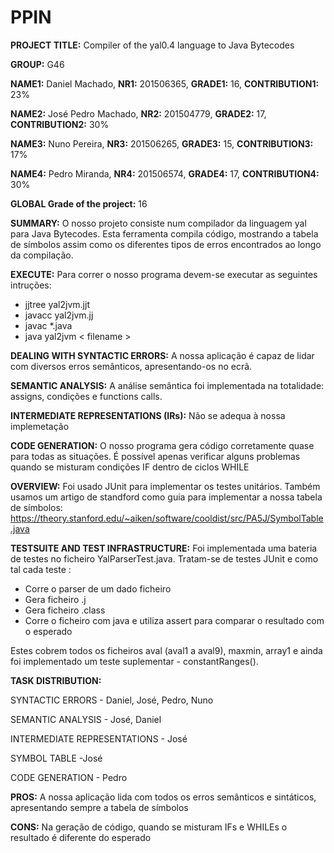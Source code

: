 # PPIN

**PROJECT TITLE:** Compiler of the yal0.4 language to Java Bytecodes
  
**GROUP:** G46

**NAME1:** Daniel Machado, **NR1:** 201506365, **GRADE1:** 16, **CONTRIBUTION1:** 23%

**NAME2:** José Pedro Machado, **NR2:** 201504779, **GRADE2:** 17, **CONTRIBUTION2:** 30%

**NAME3:** Nuno Pereira, **NR3:** 201506265, **GRADE3:** 15, **CONTRIBUTION3:** 17%

**NAME4:** Pedro Miranda, **NR4:** 201506574, **GRADE4:** 17, **CONTRIBUTION4:** 30%
  
**GLOBAL Grade of the project:** 16

**SUMMARY:** O nosso projeto consiste num compilador da linguagem yal para Java Bytecodes. Esta ferramenta compila código, mostrando a tabela de símbolos assim como os diferentes tipos de erros encontrados ao longo da compilação.

**EXECUTE:** Para correr o nosso programa devem-se executar as seguintes intruções:

* jjtree yal2jvm.jjt
* javacc yal2jvm.jj
* javac *.java
* java yal2jvm < filename >

**DEALING WITH SYNTACTIC ERRORS:** A nossa aplicação é capaz de lidar com diversos erros semânticos, apresentando-os no ecrã. 

**SEMANTIC ANALYSIS:** A análise semântica foi implementada na totalidade: assigns, condições e functions calls.

**INTERMEDIATE REPRESENTATIONS (IRs):** Não se adequa à nossa implemetação

**CODE GENERATION:** O nosso programa gera código corretamente quase para todas as situações. É possível apenas verificar alguns problemas quando se misturam condições IF dentro de ciclos WHILE

**OVERVIEW:** Foi usado JUnit para implementar os testes unitários. Também usamos um artigo de standford como guia para implementar a nossa tabela de símbolos: https://theory.stanford.edu/~aiken/software/cooldist/src/PA5J/SymbolTable.java


**TESTSUITE AND TEST INFRASTRUCTURE:** Foi implementada uma bateria de testes no ficheiro YalParserTest.java. 
Tratam-se de testes JUnit e como tal cada teste :

 * Corre o parser de um dado ficheiro
 * Gera ficheiro .j
 * Gera ficheiro .class
 * Corre o ficheiro com java e utiliza assert para comparar o resultado com o esperado

Estes cobrem todos os ficheiros aval (aval1 a aval9), maxmin, array1 e ainda foi implementado um teste suplementar - constantRanges().


**TASK DISTRIBUTION:** 

SYNTACTIC ERRORS -  Daniel, José, Pedro, Nuno

SEMANTIC ANALYSIS - José, Daniel

INTERMEDIATE REPRESENTATIONS - José

SYMBOL TABLE  -José

CODE GENERATION - Pedro

**PROS:** A nossa aplicação lida com todos os erros semânticos e sintáticos, apresentando sempre a tabela de símbolos

**CONS:** Na geração de código, quando se misturam IFs e WHILEs o resultado é diferente do esperado

